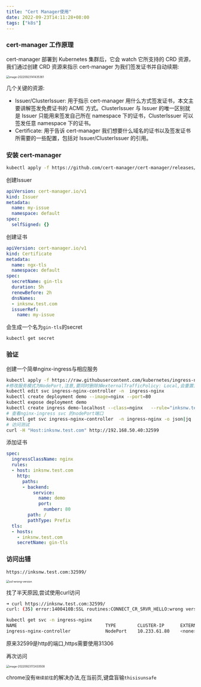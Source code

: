 ```yaml
---
title: "Cert Manager使用"
date: 2022-09-23T14:11:28+08:00
tags: ["k8s"]
---
```


### cert-manager 工作原理

cert-manager 部署到 Kubernetes 集群后，它会 watch 它所支持的 CRD 资源，我们通过创建 CRD 资源来指示 cert-manager 为我们签发证书并自动续期:

<img src="http://inksnw.asuscomm.com:3001/blog/cert-manager使用_f2fe5a87ab3ea068935705e6a1fd7435.png" alt="image-20220923141435361" style="zoom: 50%;" />

几个关键的资源:

- Issuer/ClusterIssuer: 用于指示 cert-manager 用什么方式签发证书，本文主要讲解签发免费证书的 ACME 方式。ClusterIssuer 与 Issuer 的唯一区别就是 Issuer 只能用来签发自己所在 namespace 下的证书，ClusterIssuer 可以签发任意 namespace 下的证书。
- Certificate: 用于告诉 cert-manager 我们想要什么域名的证书以及签发证书所需要的一些配置，包括对 Issuer/ClusterIssuer 的引用。

### 安装 cert-manager

```bash
kubectl apply -f https://github.com/cert-manager/cert-manager/releases/download/v1.9.1/cert-manager.yaml
```

创建Issuer

```yaml
apiVersion: cert-manager.io/v1
kind: Issuer
metadata:
  name: my-issue
  namespace: default
spec:
  selfSigned: {}
```

创建证书

```yaml
apiVersion: cert-manager.io/v1
kind: Certificate
metadata:
  name: ngx-tls
  namespace: default
spec:
  secretName: gin-tls
  duration: 5h
  renewBefore: 2h
  dnsNames:
  - inksnw.test.com
  issuerRef:
    name: my-issue
```

会生成一个名为`gin-tls`的secret

```
kubectl get secret
```

### 验证

创建一个简单nginx-ingress与相应服务

```bash
kubectl apply -f https://raw.githubusercontent.com/kubernetes/ingress-nginx/controller-v1.3.1/deploy/static/provider/cloud/deploy.yaml
#修改服务模式为NodePort,注意,要同时删除掉externalTrafficPolicy: Local,会重置为模式externalTrafficPolicy: Cluster
kubectl edit svc ingress-nginx-controller -n  ingress-nginx
kubectl create deployment demo --image=nginx --port=80
kubectl expose deployment demo
kubectl create ingress demo-localhost --class=nginx   --rule="inksnw.test.com/*=demo:80"
# 查看nginx-ingress svc 的nodePort端口
kubectl get svc ingress-nginx-controller  -n ingress-nginx -o json|jq .spec.ports[0].nodePort
# 访问测试
curl -H "Host:inksnw.test.com" http://192.168.50.40:32599
```

添加证书

```yaml
spec:
  ingressClassName: nginx
  rules:
  - host: inksnw.test.com
    http:
      paths:
      - backend:
          service:
            name: demo
            port:
              number: 80
        path: /
        pathType: Prefix
  tls:
  - hosts:
    - inksnw.test.com
    secretName: gin-tls
```

### 访问出错

```
https://inksnw.test.com:32599/
```



<img src="http://inksnw.asuscomm.com:3001/blog/cert-manager使用_02876af27e28815da1fe18fde7a98d13.png" alt="ssl-wrong-version" style="zoom:50%;" />

找了半天原因,尝试使用curl访问

```bash
➜ curl https://inksnw.test.com:32599/
curl: (35) error:1400410B:SSL routines:CONNECT_CR_SRVR_HELLO:wrong version number
```

```bash
kubectl get svc -n ingress-nginx
NAME                                 TYPE        CLUSTER-IP      EXTERNAL-IP   PORT(S)                      AGE
ingress-nginx-controller             NodePort    10.233.61.80    <none>        80:32599/TCP,443:31306/TCP   170m                 170m
```

原来32599是http的端口,https需要使用31306

再次访问

<img src="http://inksnw.asuscomm.com:3001/blog/cert-manager使用_8dace1259dbbac20a873dcfcf8cab671.png" alt="image-20220923172433508" style="zoom:50%;" />

chrome没有`继续前往`的解决办法,在当前页,键盘盲输`thisisunsafe`
